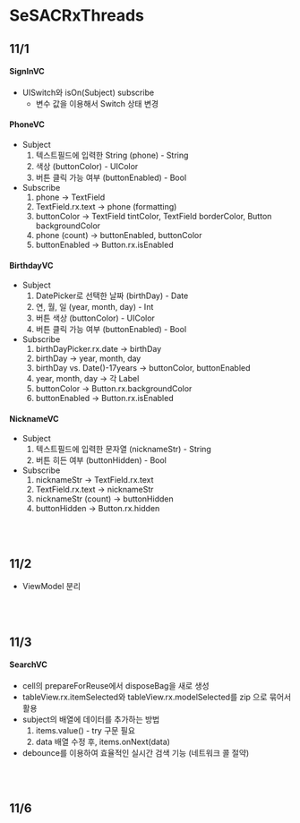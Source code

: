 # SeSACRxThreads


## 11/1
#### SignInVC
- UISwitch와 isOn(Subject) subscribe
  - 변수 값을 이용해서 Switch 상태 변경


#### PhoneVC
- Subject
    1. 텍스트필드에 입력한 String (phone) - String
    2. 색상 (buttonColor) - UIColor
    3. 버튼 클릭 가능 여부 (buttonEnabled) - Bool
- Subscribe
    1. phone -> TextField
    2. TextField.rx.text -> phone (formatting)
    3. buttonColor -> TextField tintColor, TextField borderColor, Button backgroundColor
    4. phone (count) -> buttonEnabled, buttonColor
    5. buttonEnabled -> Button.rx.isEnabled


#### BirthdayVC
- Subject
    1. DatePicker로 선택한 날짜 (birthDay) - Date
    2. 연, 월, 일 (year, month, day) - Int
    3. 버튼 색상 (buttonColor) - UIColor 
    4. 버튼 클릭 가능 여부 (buttonEnabled) - Bool
- Subscribe
    1. birthDayPicker.rx.date -> birthDay
    2. birthDay -> year, month, day
    3. birthDay vs. Date()-17years -> buttonColor, buttonEnabled
    4. year, month, day -> 각 Label
    5. buttonColor -> Button.rx.backgroundColor
    6. buttonEnabled -> Button.rx.isEnabled


#### NicknameVC
- Subject
    1. 텍스트필드에 입력한 문자열 (nicknameStr) - String
    2. 버튼 히든 여부 (buttonHidden) - Bool
- Subscribe
    1. nicknameStr -> TextField.rx.text
    2. TextField.rx.text -> nicknameStr
    3. nicknameStr (count) -> buttonHidden
    4. buttonHidden -> Button.rx.hidden

<br>
<br>

## 11/2
- ViewModel 분리

<br>
<br>

## 11/3
#### SearchVC
- cell의 prepareForReuse에서 disposeBag을 새로 생성
- tableView.rx.itemSelected와 tableView.rx.modelSelected를 zip 으로 묶어서 활용
- subject의 배열에 데이터를 추가하는 방법
    1. items.value() - try 구문 필요
    2. data 배열 수정 후, items.onNext(data)
- debounce를 이용하여 효율적인 실시간 검색 기능 (네트워크 콜 절약)

<br>
<br>

## 11/6
